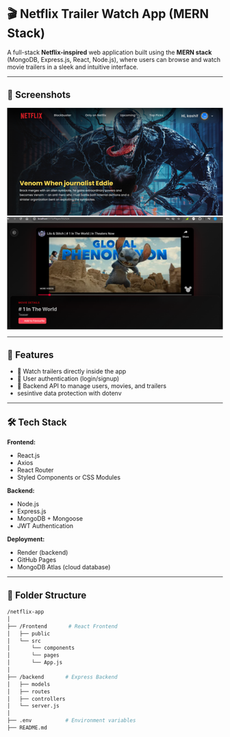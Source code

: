 # 🎬 Netflix Trailer Watch App (MERN Stack)

A full-stack **Netflix-inspired** web application built using the **MERN stack** (MongoDB, Express.js, React, Node.js), where users can browse and watch movie trailers in a sleek and intuitive interface.


---

## 📸 Screenshots

![Homepage](./HomePage1.png)
![Trailer View](./Player.png)

---

## 🚀 Features

- 🎥 Watch trailers directly inside the app
- 🔐 User authentication (login/signup)
- 🧠 Backend API to manage users, movies, and trailers
-  sesintive data protection with dotenv
---

## 🛠️ Tech Stack

**Frontend:**
- React.js
- Axios
- React Router
- Styled Components or CSS Modules

**Backend:**
- Node.js
- Express.js
- MongoDB + Mongoose
- JWT Authentication

**Deployment:**
- Render (backend)
- GitHub Pages 
- MongoDB Atlas (cloud database)

---

## 📁 Folder Structure

```bash
/netflix-app
│
├── /Frontend       # React Frontend
│   ├── public
│   └── src
│       └── components
│       └── pages
│       └── App.js
│
├── /backend       # Express Backend
│   ├── models
│   ├── routes
│   ├── controllers
│   └── server.js
│
├── .env           # Environment variables
├── README.md
